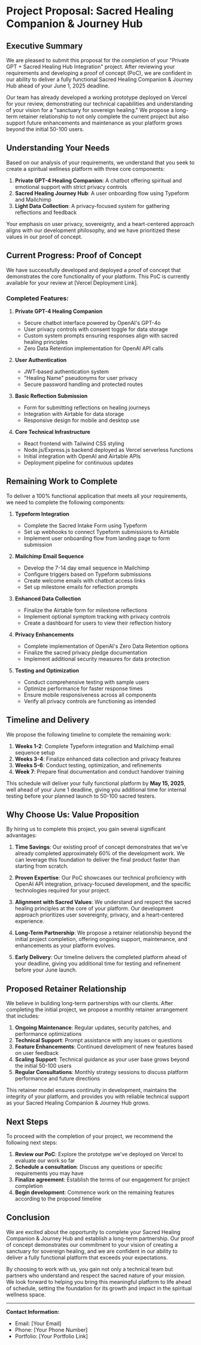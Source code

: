 # Project Proposal: Sacred Healing Companion & Journey Hub

## Executive Summary

We are pleased to submit this proposal for the completion of your "Private GPT + Sacred Healing Hub Integration" project. After reviewing your requirements and developing a proof of concept (PoC), we are confident in our ability to deliver a fully functional Sacred Healing Companion & Journey Hub ahead of your June 1, 2025 deadline.

Our team has already developed a working prototype deployed on Vercel for your review, demonstrating our technical capabilities and understanding of your vision for a "sanctuary for sovereign healing." We propose a long-term retainer relationship to not only complete the current project but also support future enhancements and maintenance as your platform grows beyond the initial 50-100 users.

## Understanding Your Needs

Based on our analysis of your requirements, we understand that you seek to create a spiritual wellness platform with three core components:

1. **Private GPT-4 Healing Companion**: A chatbot offering spiritual and emotional support with strict privacy controls
2. **Sacred Healing Journey Hub**: A user onboarding flow using Typeform and Mailchimp
3. **Light Data Collection**: A privacy-focused system for gathering reflections and feedback

Your emphasis on user privacy, sovereignty, and a heart-centered approach aligns with our development philosophy, and we have prioritized these values in our proof of concept.

## Current Progress: Proof of Concept

We have successfully developed and deployed a proof of concept that demonstrates the core functionality of your platform. This PoC is currently available for your review at [Vercel Deployment Link].

### Completed Features:

1. **Private GPT-4 Healing Companion**
   - Secure chatbot interface powered by OpenAI's GPT-4o
   - User privacy controls with consent toggle for data storage
   - Custom system prompts ensuring responses align with sacred healing principles
   - Zero Data Retention implementation for OpenAI API calls

2. **User Authentication**
   - JWT-based authentication system
   - "Healing Name" pseudonyms for user privacy
   - Secure password handling and protected routes

3. **Basic Reflection Submission**
   - Form for submitting reflections on healing journeys
   - Integration with Airtable for data storage
   - Responsive design for mobile and desktop use

4. **Core Technical Infrastructure**
   - React frontend with Tailwind CSS styling
   - Node.js/Express.js backend deployed as Vercel serverless functions
   - Initial integration with OpenAI and Airtable APIs
   - Deployment pipeline for continuous updates

## Remaining Work to Complete

To deliver a 100% functional application that meets all your requirements, we need to complete the following components:

1. **Typeform Integration**
   - Complete the Sacred Intake Form using Typeform
   - Set up webhooks to connect Typeform submissions to Airtable
   - Implement user onboarding flow from landing page to form submission

2. **Mailchimp Email Sequence**
   - Develop the 7-14 day email sequence in Mailchimp
   - Configure triggers based on Typeform submissions
   - Create welcome emails with chatbot access links
   - Set up milestone emails for reflection prompts

3. **Enhanced Data Collection**
   - Finalize the Airtable form for milestone reflections
   - Implement optional symptom tracking with privacy controls
   - Create a dashboard for users to view their reflection history

4. **Privacy Enhancements**
   - Complete implementation of OpenAI's Zero Data Retention options
   - Finalize the sacred privacy pledge documentation
   - Implement additional security measures for data protection

5. **Testing and Optimization**
   - Conduct comprehensive testing with sample users
   - Optimize performance for faster response times
   - Ensure mobile responsiveness across all components
   - Verify all privacy controls are functioning as intended

## Timeline and Delivery

We propose the following timeline to complete the remaining work:

1. **Weeks 1-2**: Complete Typeform integration and Mailchimp email sequence setup
2. **Weeks 3-4**: Finalize enhanced data collection and privacy features
3. **Weeks 5-6**: Conduct testing, optimization, and refinements
4. **Week 7**: Prepare final documentation and conduct handover training

This schedule will deliver your fully functional platform by **May 15, 2025**, well ahead of your June 1 deadline, giving you additional time for internal testing before your planned launch to 50-100 sacred testers.

## Why Choose Us: Value Proposition

By hiring us to complete this project, you gain several significant advantages:

1. **Time Savings**: Our existing proof of concept demonstrates that we've already completed approximately 60% of the development work. We can leverage this foundation to deliver the final product faster than starting from scratch.

2. **Proven Expertise**: Our PoC showcases our technical proficiency with OpenAI API integration, privacy-focused development, and the specific technologies required for your project.

3. **Alignment with Sacred Values**: We understand and respect the sacred healing principles at the core of your platform. Our development approach prioritizes user sovereignty, privacy, and a heart-centered experience.

4. **Long-Term Partnership**: We propose a retainer relationship beyond the initial project completion, offering ongoing support, maintenance, and enhancements as your platform evolves.

5. **Early Delivery**: Our timeline delivers the completed platform ahead of your deadline, giving you additional time for testing and refinement before your June launch.

## Proposed Retainer Relationship

We believe in building long-term partnerships with our clients. After completing the initial project, we propose a monthly retainer arrangement that includes:

1. **Ongoing Maintenance**: Regular updates, security patches, and performance optimizations
2. **Technical Support**: Prompt assistance with any issues or questions
3. **Feature Enhancements**: Continued development of new features based on user feedback
4. **Scaling Support**: Technical guidance as your user base grows beyond the initial 50-100 users
5. **Regular Consultations**: Monthly strategy sessions to discuss platform performance and future directions

This retainer model ensures continuity in development, maintains the integrity of your platform, and provides you with reliable technical support as your Sacred Healing Companion & Journey Hub grows.

## Next Steps

To proceed with the completion of your project, we recommend the following next steps:

1. **Review our PoC**: Explore the prototype we've deployed on Vercel to evaluate our work so far
2. **Schedule a consultation**: Discuss any questions or specific requirements you may have
3. **Finalize agreement**: Establish the terms of our engagement for project completion
4. **Begin development**: Commence work on the remaining features according to the proposed timeline

## Conclusion

We are excited about the opportunity to complete your Sacred Healing Companion & Journey Hub and establish a long-term partnership. Our proof of concept demonstrates our commitment to your vision of creating a sanctuary for sovereign healing, and we are confident in our ability to deliver a fully functional platform that exceeds your expectations.

By choosing to work with us, you gain not only a technical team but partners who understand and respect the sacred nature of your mission. We look forward to helping you bring this meaningful platform to life ahead of schedule, setting the foundation for its growth and impact in the spiritual wellness space.

---

**Contact Information:**
- Email: [Your Email]
- Phone: [Your Phone Number]
- Portfolio: [Your Portfolio Link]
